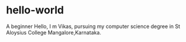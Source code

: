 # hello-world
A beginner
Hello, I m Vikas, pursuing my computer science degree in St Aloysius College Mangalore,Karnataka. 
